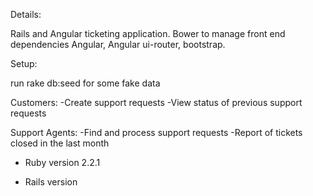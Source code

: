 Details:

Rails and Angular ticketing application.
Bower to manage front end dependencies
Angular, Angular ui-router, bootstrap.

Setup:

run rake db:seed for some fake data

Customers:
-Create support requests
-View status of previous support requests

Support Agents:
-Find and process support requests
-Report of tickets closed in the last month



* Ruby version 2.2.1

* Rails version

